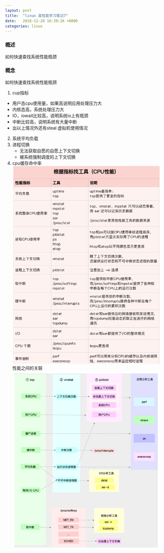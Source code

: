 ```yaml
---
layout: post
title:  "linux 高性能学习笔记7"
date:   2018-12-20 16:39:26 +0800
categories: linux
---
```

### 概述
如何快速查找系统性能瓶颈

### 概念
如何快速查找系统性能瓶颈
1. cup指标

* 用户态cpu使用量，如果高说明应用处理压力大
* 内核态高，系统处理压力大
* IO，iowait比较高，说明系统io上有瓶颈
* 中断比较高，说明系统有大量中断
* 出以上情况外还有steal 虚拟机使用情况
2. 系统平均负载
3. 进程切换
	* 无法获取自愿的自愿上下文切换
	* 被系统强制调度的上下文切换
4. cpu缓存命中率
![设置1](/images/3.png)
性能之间的关联
![设置1](/images/4.png)